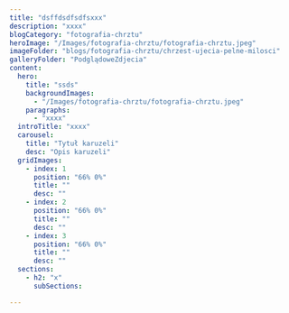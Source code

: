 ```yaml
---
title: "dsffdsdfsdfsxxx"
description: "xxxx"
blogCategory: "fotografia-chrztu"
heroImage: "/Images/fotografia-chrztu/fotografia-chrztu.jpeg"
imageFolder: "blogs/fotografia-chrztu/chrzest-ujecia-pelne-milosci"
galleryFolder: "PodglądoweZdjecia"
content:
  hero:
    title: "ssds"
    backgroundImages:
      - "/Images/fotografia-chrztu/fotografia-chrztu.jpeg"
    paragraphs:
      - "xxxx"
  introTitle: "xxxx"
  carousel:
    title: "Tytuł karuzeli"
    desc: "Opis karuzeli"
  gridImages:
    - index: 1
      position: "66% 0%"
      title: ""
      desc: ""
    - index: 2
      position: "66% 0%"
      title: ""
      desc: ""
    - index: 3
      position: "66% 0%"
      title: ""
      desc: ""
  sections:
    - h2: "x"
      subSections:

---
```

